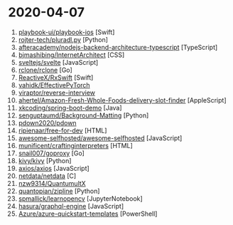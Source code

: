# 2020-04-07

1. [playbook-ui/playbook-ios](https://github.com/playbook-ui/playbook-ios "📘A library for isolated developing UI components and automatically snapshots of them.") [Swift]
2. [rojter-tech/pluradl.py](https://github.com/rojter-tech/pluradl.py "Automated download of Pluralsight courses") [Python]
3. [afteracademy/nodejs-backend-architecture-typescript](https://github.com/afteracademy/nodejs-backend-architecture-typescript "Node.js Backend Architecture Typescript - Learn to build a backend server for Blogging platform like Medium, FreeCodeCamp, MindOrks, AfterAcademy - Learn to write unit and integration tests - Learn to use Docker image - Open-Source Project By AfterAcademy") [TypeScript]
4. [bjmashibing/InternetArchitect](https://github.com/bjmashibing/InternetArchitect "年薪百万互联网架构师课程文档及源码(公开部分)") [CSS]
5. [sveltejs/svelte](https://github.com/sveltejs/svelte "Cybernetically enhanced web apps") [JavaScript]
6. [rclone/rclone](https://github.com/rclone/rclone "rsync for cloud storage - Google Drive, Amazon Drive, S3, Dropbox, Backblaze B2, One Drive, Swift, Hubic, Cloudfiles, Google Cloud Storage, Yandex Files") [Go]
7. [ReactiveX/RxSwift](https://github.com/ReactiveX/RxSwift "Reactive Programming in Swift") [Swift]
8. [vahidk/EffectivePyTorch](https://github.com/vahidk/EffectivePyTorch "PyTorch tutorials and best practices.") 
9. [viraptor/reverse-interview](https://github.com/viraptor/reverse-interview "Questions to ask the company during your interview") 
10. [ahertel/Amazon-Fresh-Whole-Foods-delivery-slot-finder](https://github.com/ahertel/Amazon-Fresh-Whole-Foods-delivery-slot-finder "A tool that finds available delivery slots for Amazon's Whole Foods delivery and Amazon Fresh services") [AppleScript]
11. [xkcoding/spring-boot-demo](https://github.com/xkcoding/spring-boot-demo "spring boot demo 是一个用来深度学习并实战 spring boot 的项目，目前总共包含 65 个集成demo，已经完成 53 个。 该项目已成功集成 actuator(监控)、admin(可视化监控)、logback(日志)、aopLog(通过AOP记录web请求日志)、统一异常处理(json级别和页面级别)、freemarker(模板引擎)、thymeleaf(模板引擎)、Beetl(模板引擎)、Enjoy(模板引擎)、JdbcTemplate(通用JDBC操作数据库)、JPA(强大的ORM框架)、mybatis(强大的ORM框架)、通用Mapper(快速操作Mybatis)、PageHelper(通用的Mybatis分页插件)、mybatis-plus(快速操作M…") [Java]
12. [senguptaumd/Background-Matting](https://github.com/senguptaumd/Background-Matting "Background Matting: The World is Your Green Screen") [Python]
13. [pdown2020/pdown](https://github.com/pdown2020/pdown "百度网盘下载器，2020百度网盘高速下载") 
14. [ripienaar/free-for-dev](https://github.com/ripienaar/free-for-dev "A list of SaaS, PaaS and IaaS offerings that have free tiers of interest to devops and infradev") [HTML]
15. [awesome-selfhosted/awesome-selfhosted](https://github.com/awesome-selfhosted/awesome-selfhosted "A list of Free Software network services and web applications which can be hosted locally. Selfhosting is the process of hosting and managing applications instead of renting from Software-as-a-Service providers") [JavaScript]
16. [munificent/craftinginterpreters](https://github.com/munificent/craftinginterpreters "Repository for the book Crafting Interpreters") [HTML]
17. [snail007/goproxy](https://github.com/snail007/goproxy "Proxy是高性能全功能的http代理、https代理、socks5代理、内网穿透、内网穿透p2p、内网穿透代理、内网穿透反向代理、内网穿透服务器、Websocket代理、TCP代理、UDP代理、DNS代理、DNS加密代理，代理API认证，全能跨平台代理服务器。") [Go]
18. [kivy/kivy](https://github.com/kivy/kivy "Open source UI framework written in Python, running on Windows, Linux, macOS, Android and iOS") [Python]
19. [axios/axios](https://github.com/axios/axios "Promise based HTTP client for the browser and node.js") [JavaScript]
20. [netdata/netdata](https://github.com/netdata/netdata "Real-time performance monitoring, done right! https://www.netdata.cloud") [C]
21. [nzw9314/QuantumultX](https://github.com/nzw9314/QuantumultX "QuantumultX") 
22. [quantopian/zipline](https://github.com/quantopian/zipline "Zipline, a Pythonic Algorithmic Trading Library") [Python]
23. [spmallick/learnopencv](https://github.com/spmallick/learnopencv "Learn OpenCV : C++ and Python Examples") [JupyterNotebook]
24. [hasura/graphql-engine](https://github.com/hasura/graphql-engine "Blazing fast, instant realtime GraphQL APIs on Postgres with fine grained access control, also trigger webhooks on database events.") [JavaScript]
25. [Azure/azure-quickstart-templates](https://github.com/Azure/azure-quickstart-templates "Azure Quickstart Templates") [PowerShell]
